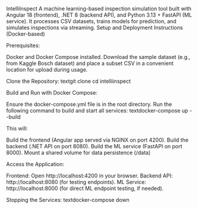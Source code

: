 IntelliInspect
A machine learning-based inspection simulation tool built with Angular 18 (frontend), .NET 8 (backend API), and Python 3.13 + FastAPI (ML service). It processes CSV datasets, trains models for prediction, and simulates inspections via streaming.
Setup and Deployment Instructions (Docker-based)

Prerequisites:

Docker and Docker Compose installed.
Download the sample dataset (e.g., from Kaggle Bosch dataset) and place a subset CSV in a convenient location for upload during usage.

Clone the Repository:
textgit clone <repo-url>
cd intelliinspect

Build and Run with Docker Compose:

Ensure the docker-compose.yml file is in the root directory.
Run the following command to build and start all services:
textdocker-compose up --build

This will:

Build the frontend (Angular app served via NGINX on port 4200).
Build the backend (.NET API on port 8080).
Build the ML service (FastAPI on port 8000).
Mount a shared volume for data persistence (/data)

Access the Application:

Frontend: Open http://localhost:4200 in your browser.
Backend API: http://localhost:8080 (for testing endpoints).
ML Service: http://localhost:8000 (for direct ML endpoint testing, if needed).


Stopping the Services:
textdocker-compose down
